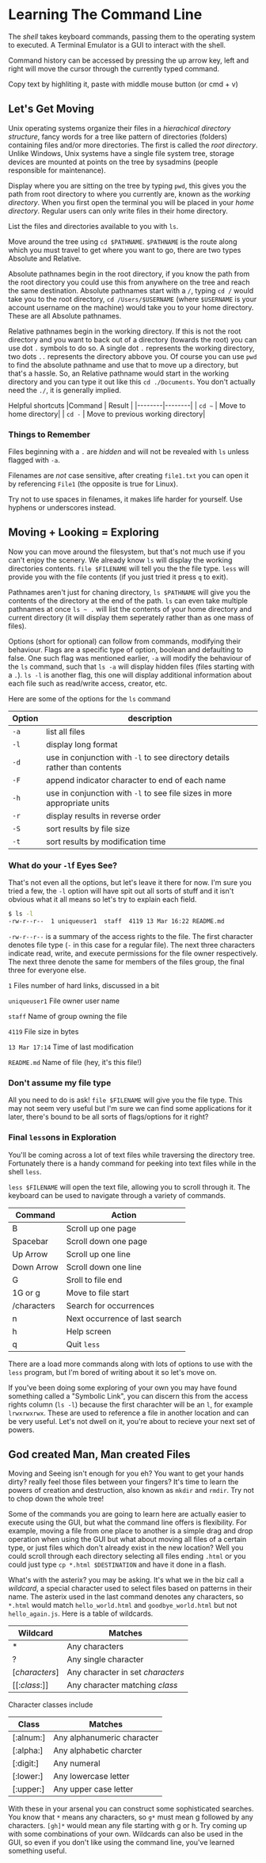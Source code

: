 # Learning The Command Line

The _shell_ takes keyboard commands, passing them to the operating system to executed. A Terminal Emulator is a GUI to interact with the shell.

Command history can be accessed by pressing the up arrow key, left and right will move the cursor through the currently typed command.

Copy text by highliting it, paste with middle mouse button (or cmd + v)


## Let's Get Moving

Unix operating systems organize their files in a _hierachical directory structure_, fancy words for a tree like pattern of directories (folders) containing files and/or more directories. The first is called the _root directory_. Unlike Windows, Unix systems have a single file system tree, storage devices are mounted at points on the tree by sysadmins (people responsible for maintenance).

Display where you are sitting on the tree by typing `pwd`, this gives you the path from root directory to where you currently are, known as the _working directory_. When you first open the terminal you will be placed in your _home directory_. Regular users can only write files in their home directory.

List the files and directories available to you with `ls`.

Move around the tree using `cd $PATHNAME`. `$PATHNAME` is the route along which you must travel to get where you want to go, there are two types Absolute and Relative.

Absolute pathnames begin in the root directory, if you know the path from the root directory you could use this from anywhere on the tree and reach the same destination. Absolute pathnames start with a `/`, typing `cd /` would take you to the root directory, `cd /Users/$USERNAME` (where `$USERNAME` is your account username on the machine) would take you to your home directory. These are all Absolute pathnames.

Relative pathnames begin in the working directory. If this is not the root directory and you want to back out of a directory (towards the root) you can use dot `.` symbols to do so. A single dot `.` represents the working directory, two dots `..` represents the directory abbove you. Of course you can use `pwd` to find the absolute pathname and use that to move up a directory, but that's a hassle. So, an Relative pathname would start in the working directory and you can type it out like this `cd ./Documents`. You don't actually need the `./`, it is generally implied.

Helpful shortcuts
|Command | Result |
|--------|--------|
| `cd ~` | Move to home directory|
| `cd -` | Move to previous working directory|

### Things to Remember

Files beginning with a `.` are _hidden_ and will not be revealed with `ls` unless flagged with `-a`.

Filenames are _not_ case sensitive, after creating `file1.txt` you can open it by referencing `File1` (the opposite is true for Linux).

Try not to use spaces in filenames, it makes life harder for yourself. Use hyphens or underscores instead.

## Moving + Looking = Exploring

Now you can move around the filesystem, but that's not much use if you can't enjoy the scenery. We already know `ls` will display the working directories contents. `file $FILENAME` will tell you the the file type. `less` will provide you with the file contents (if you just tried it press `q` to exit).

Pathnames aren't just for chaning directory, `ls $PATHNAME` will give you the contents of the directory at the end of the path. `ls` can even take multiple pathnames at once `ls ~ .` will list the contents of your home directory and current directory (it will display them seperately rather than as one mass of files).

Options (short for optional) can follow from commands, modifying their behaviour. Flags are a specific type of option, boolean and defaulting to false. One such flag was mentioned earlier, `-a` will modify the behaviour of the `ls` command, such that `ls -a` will display hidden files (files starting with a `.`). `ls -l` is another flag, this one will display additional information about each file such as read/write access, creator, etc.

Here are some of the options for the `ls` command

| Option | description |
|--------|-------------|
| `-a`   | list all files |
| `-l`   | display long format |
| `-d`   | use in conjunction with `-l` to see directory details rather than contents |
| `-F`   | append indicator character to end of each name |
| `-h`   | use in conjunction with `-l` to see file sizes in more appropriate units |
| `-r`   | display results in reverse order |
| `-S`   | sort results by file size |
| `-t`   | sort results by modification time |

### What do your `-l`f Eyes See?

That's not even all the options, but let's leave it there for now. I'm sure you tried a few, the `-l` option will have spit out all sorts of stuff and it isn't obvious what it all means so let's try to explain each field. 

```bash
$ ls -l
-rw-r--r--  1 uniqueuser1  staff  4119 13 Mar 16:22 README.md
```

`-rw-r--r--` is a summary of the access rights to the file. The first character denotes file type (`-` in this case for a regular file). The next three characters indicate read, write, and execute permissions for the file owner respectively. The next three denote the same for members of the files group, the final three for everyone else.

`1` Files number of hard links, discussed in a bit

`uniqueuser1` File owner user name

`staff` Name of group owning the file

`4119` File size in bytes

`13 Mar 17:14` Time of last modification

`README.md` Name of file (hey, it's this file!)

### Don't assume my file type

All you need to do is ask! `file $FILENAME` will give you the file type. This may not seem very useful but I'm sure we can find some applications for it later, there's bound to be all sorts of flags/options for it right?

### Final `less`ons in Exploration

You'll be coming across a lot of text files while traversing the directory tree. Fortunately there is a handy command for peeking into text files while in the shell `less`. 

`less $FILENAME` will open the text file, allowing you to scroll through it. The keyboard can be used to navigate through a variety of commands.

| Command | Action |
|---------|--------|
| B       | Scroll up one page |
| Spacebar| Scroll down one page |
| Up Arrow| Scroll up one line |
| Down Arrow| Scroll down one line |
| G       | Sroll to file end |
| 1G or g | Move to file start |
| /characters| Search for occurrences |
| n       | Next occurrence of last search |
| h       | Help screen |
| q       | Quit `less` |

There are a load more commands along with lots of options to use with the `less` program, but I'm bored of writing about it so let's move on.

If you've been doing some exploring of your own you may have found something called a "Symbolic Link", you can discern this from the access rights column (`ls -l`) because the first charachter will be an `l`, for example `lrwxrwxrwx`. These are used to reference a file in another location and can be very useful. Let's not dwell on it, you're about to recieve your next set of powers.

## God created Man, Man created Files

Moving and Seeing isn't enough for you eh? You want to get your hands dirty? really feel those files between your fingers? It's time to learn the powers of creation and destruction, also known as `mkdir` and `rmdir`. Try not to chop down the whole tree!

Some of the commands you are going to learn here are actually easier to execute using the GUI, but what the command line offers is flexibility. For example, moving a file from one place to another is a simple drag and drop operation when using the GUI but what about moving all files of a certain type, or just files which don't already exist in the new location? Well you could scroll through each directory selecting all files ending `.html` or you could just type `cp *.html $DESTINATION` and have it done in a flash.

What's with the asterix? you may be asking. It's what we in the biz call a _wildcard_, a special character used to select files based on patterns in their name. The asterix used in the last command denotes any characters, so `*.html` would match `hello_world.html` and `goodbye_world.html` but not `hello_again.js`. Here is a table of wildcards.

| Wildcard | Matches |
|----------|---------|
| *        | Any characters|
| ?        | Any single character|
| [_characters_]| Any character in set _characters_|
|[[:_class_:]]| Any character matching _class_ |

Character classes include 

| Class | Matches |
|-------|---------|
| [:alnum:] | Any alphanumeric character |
| [:alpha:] | Any alphabetic charcter |
| [:digit:] | Any numeral |
| [:lower:] | Any lowercase letter |
| [:upper:] | Any upper case letter |

With these in your arsenal you can construct some sophisticated searches. You know that `*` means any characters, so `g*` must mean g followed by any characters. `[gh]*` would mean any file starting with g or h. Try coming up with some combinations of your own. Wildcards can also be used in the GUI, so even if you don't like using the command line, you've learned something useful.
